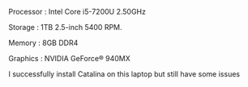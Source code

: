 Processor : Intel Core i5-7200U 2.50GHz

Storage : 1TB 2.5-inch 5400 RPM.

Memory : 8GB DDR4

Graphics : NVIDIA GeForce® 940MX

I successfully install Catalina on this laptop but still have some issues
